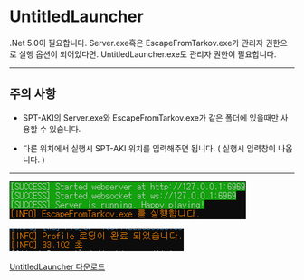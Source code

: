 [Mod]: https://github.com/Untitled0828/Untitled0828/raw/main/Mods/UntitledLauncher/UntitledLauncher.7z "UntitledLauncher 다운로드"

# UntitledLauncher

.Net 5.0이 필요합니다.
Server.exe혹은 EscapeFromTarkov.exe가 관리자 권한으로 실행 옵션이 되어있다면. UntitledLauncher.exe도 관리자 권한이 필요합니다.

---

## 주의 사항

* SPT-AKI의 Server.exe와 EscapeFromTarkov.exe가 같은 폴더에 있을때만 사용할 수 있습니다.

* 다른 위치에서 실행시 SPT-AKI 위치를 입력해주면 됩니다. ( 실행시 입력창이 나옵니다. )

---

![m1](./img/1.png)

![m2](./img/2.png)

[UntitledLauncher 다운로드][Mod]
